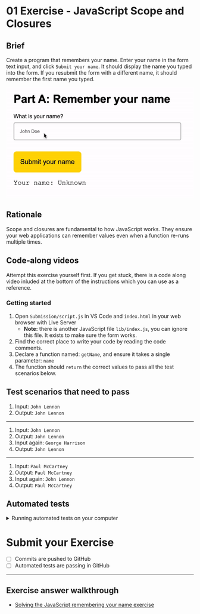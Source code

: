 # 01 Exercise - JavaScript Scope and Closures

## Brief

Create a program that remembers your name. Enter your name in the form text input, and click `Submit your name`. It should display the name you typed into the form. If you resubmit the form with a different name, it should remember the first name you typed. 

![part-a](docs/part-a-test-scenarios.gif)

## Rationale

Scope and closures are fundamental to how JavaScript works. They ensure your web applications can remember values even when a function re-runs multiple times.

## Code-along videos

Attempt this exercise yourself first. If you get stuck, there is a code along video inluded at the bottom of the instructions which you can use as a reference.

### Getting started

1. Open `Submission/script.js` in VS Code and `index.html` in your web browser with Live Server
   - **Note:** there is another JavaScript file `lib/index.js`, you can ignore this file. It exists to make sure the form works.
2. Find the correct place to write your code by reading the code comments. 
3. Declare a function named: `getName`, and ensure it takes a single parameter: `name`
4. The function should `return` the correct values to pass all the test scenarios below.

## Test scenarios that need to pass

1. Input: `John Lennon`
2. Output: `John Lennon`

---

1. Input: `John Lennon`
2. Output: `John Lennon`
3. Input again: `George Harrison`
4. Output: `John Lennon`

---

1. Input: `Paul McCartney`
2. Output: `Paul McCartney`
3. Input again: `John Lennon`
4. Output: `Paul McCartney`

## Automated tests

<details>
  <summary>Running automated tests on your computer</summary>
  <br>

This exercise contains tests that check your code is correct. If you want to run the tests yourself, you can type the following into your terminal:

Use the following command **once**. This will install all the required dependencies to run the tests:

```shell
npm install
```

You can run tests that check you have met the test scenarios. You can then run the test command as many times as you like. 

```shell
npm test
```

</details>

# Submit your Exercise

- [ ] Commits are pushed to GitHub
- [ ] Automated tests are passing in GitHub

---

## Exercise answer walkthrough

- [Solving the JavaScript remembering your name exercise](https://www.loom.com/share/b252972334334b258dd632e9abb65828)